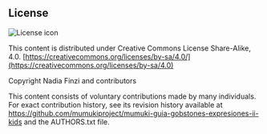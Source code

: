 ## License
![License icon](https://licensebuttons.net/l/by-sa/3.0/88x31.png)

This content is distributed under Creative Commons License Share-Alike, 4.0. [https://creativecommons.org/licenses/by-sa/4.0/](https://creativecommons.org/licenses/by-sa/4.0)

Copyright Nadia Finzi and contributors

This content consists of voluntary contributions made by many
individuals. For exact contribution history, see its revision history
available at https://github.com/mumukiproject/mumuki-guia-gobstones-expresiones-ii-kids and the AUTHORS.txt file.

